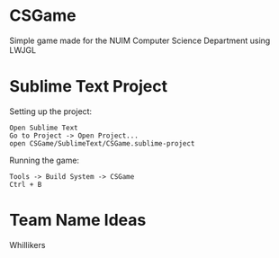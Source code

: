 CSGame
======

Simple game made for the NUIM Computer Science Department using LWJGL 

Sublime Text Project
====================

Setting up the project:

	Open Sublime Text
	Go to Project -> Open Project...
	open CSGame/SublimeText/CSGame.sublime-project

Running the game:

	Tools -> Build System -> CSGame
	Ctrl + B

Team Name Ideas
==========

Whillikers
